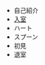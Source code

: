 - 自己紹介
- [入室](https://github.com/fatuus360/Ryo-sLiveOps/tree/master/template/entrance)
- ハート
- スプーン
- 初見
- 退室
